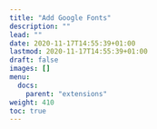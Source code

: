 ```yaml
---
title: "Add Google Fonts"
description: ""
lead: ""
date: 2020-11-17T14:55:39+01:00
lastmod: 2020-11-17T14:55:39+01:00
draft: false
images: []
menu: 
  docs:
    parent: "extensions"
weight: 410
toc: true
---
```

